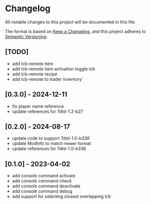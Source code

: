 # Changelog

All notable changes to this project will be documented in this file.

The format is based on [Keep a Changelog](https://keepachangelog.com/en/1.0.0/),
and this project adheres to [Semantic Versioning](https://semver.org/spec/v2.0.0.html).

## [TODO]

- add lcb-remote item
- add lcb-remote item activation toggle lcb
- add lcb-remote recipe
- add lcb-remote to trader inventory'

## [0.3.0] - 2024-12-11

- fix player name reference
- update references for 7dtd-1.2-b27

## [0.2.0] - 2024-08-17

- update code to support 7dtd-1.0-b336
- update ModInfo to match newer format
- update references for 7dtd-1.0-b336

## [0.1.0] - 2023-04-02

- add console command activate
- add console command check
- add console command deactivate
- add console command debug
- add support for selecting closest overlapping lcb
